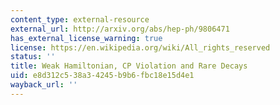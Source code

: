 ```yaml
---
content_type: external-resource
external_url: http://arxiv.org/abs/hep-ph/9806471
has_external_license_warning: true
license: https://en.wikipedia.org/wiki/All_rights_reserved
status: ''
title: Weak Hamiltonian, CP Violation and Rare Decays
uid: e8d312c5-38a3-4245-b9b6-fbc18e15d4e1
wayback_url: ''
---
```


